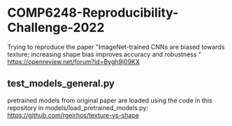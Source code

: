 # COMP6248-Reproducibility-Challenge-2022

Trying to reproduce the paper "ImageNet-trained CNNs are biased towards texture; increasing shape bias improves accuracy and robustness "
https://openreview.net/forum?id=Bygh9j09KX

## test_models_general.py
pretrained models from original paper are loaded using the code in this repository in models/load_pretrained_models.py:
https://github.com/rgeirhos/texture-vs-shape
